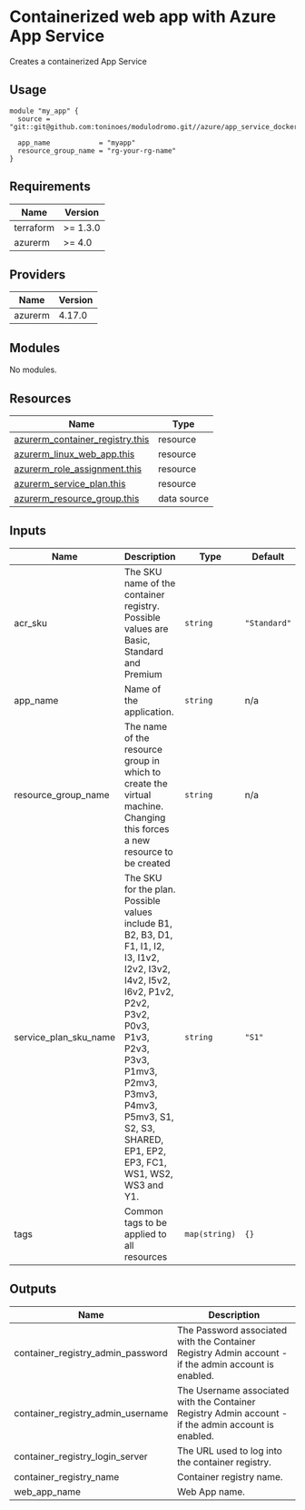 # Containerized web app with Azure App Service

Creates a containerized App Service

## Usage

```hcl
module "my_app" {
  source = "git::git@github.com:toninoes/modulodromo.git//azure/app_service_docker"

  app_name            = "myapp"
  resource_group_name = "rg-your-rg-name"
}
```

## Requirements

| Name | Version |
|------|---------|
| terraform | >= 1.3.0 |
| azurerm | >= 4.0 |

## Providers

| Name | Version |
|------|---------|
| azurerm | 4.17.0 |

## Modules

No modules.

## Resources

| Name | Type |
|------|------|
| [azurerm_container_registry.this](https://registry.terraform.io/providers/hashicorp/azurerm/latest/docs/resources/container_registry) | resource |
| [azurerm_linux_web_app.this](https://registry.terraform.io/providers/hashicorp/azurerm/latest/docs/resources/linux_web_app) | resource |
| [azurerm_role_assignment.this](https://registry.terraform.io/providers/hashicorp/azurerm/latest/docs/resources/role_assignment) | resource |
| [azurerm_service_plan.this](https://registry.terraform.io/providers/hashicorp/azurerm/latest/docs/resources/service_plan) | resource |
| [azurerm_resource_group.this](https://registry.terraform.io/providers/hashicorp/azurerm/latest/docs/data-sources/resource_group) | data source |

## Inputs

| Name | Description | Type | Default | Required |
|------|-------------|------|---------|:--------:|
| acr\_sku | The SKU name of the container registry. Possible values are Basic, Standard and Premium | `string` | `"Standard"` | no |
| app\_name | Name of the application. | `string` | n/a | yes |
| resource\_group\_name | The name of the resource group in which to create the virtual machine. Changing this forces a new resource to be created | `string` | n/a | yes |
| service\_plan\_sku\_name | The SKU for the plan. Possible values include B1, B2, B3, D1, F1, I1, I2, I3, I1v2, I2v2, I3v2, I4v2, I5v2, I6v2, P1v2, P2v2, P3v2, P0v3, P1v3, P2v3, P3v3, P1mv3, P2mv3, P3mv3, P4mv3, P5mv3, S1, S2, S3, SHARED, EP1, EP2, EP3, FC1, WS1, WS2, WS3 and Y1. | `string` | `"S1"` | no |
| tags | Common tags to be applied to all resources | `map(string)` | `{}` | no |

## Outputs

| Name | Description |
|------|-------------|
| container\_registry\_admin\_password | The Password associated with the Container Registry Admin account - if the admin account is enabled. |
| container\_registry\_admin\_username | The Username associated with the Container Registry Admin account - if the admin account is enabled. |
| container\_registry\_login\_server | The URL used to log into the container registry. |
| container\_registry\_name | Container registry name. |
| web\_app\_name | Web App name. |

